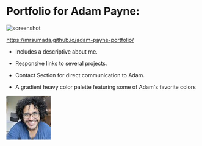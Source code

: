 # Portfolio for Adam Payne: 

![screenshot](.assets/images/portfolio-screenshot-medium.jpg)

https://mrsumada.github.io/adam-payne-portfolio/

  - Includes a descriptive about me.
  
  - Responsive links to several projects.
  
  - Contact Section for direct communication to Adam.
  
  - A gradient heavy color palette featuring some of Adam's favorite colors

  ![Adam's Headshot](./assets/images/class-pic-small-2.jpg)
